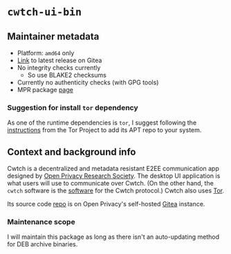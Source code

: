 # `cwtch-ui-bin`

## Maintainer metadata
* Platform: `amd64` only
* [Link](https://git.openprivacy.ca/cwtch.im/cwtch-ui/releases/latest) to latest release on Gitea
* No integrity checks currently
    * So use BLAKE2 checksums
* Currently no authenticity checks (with GPG tools)
* MPR package [page](https://mpr.makedeb.org/packages/cwtch-ui-bin)

### Suggestion for install `tor` dependency

As one of the runtime dependencies is `tor`, I suggest following the 
[instructions](https://support.torproject.org/apt/) from the Tor Project to add its APT repo to
your system.

## Context and background info

Cwtch is a decentralized and metadata resistant E2EE communication app designed by
[Open Privacy Research Society](https://openprivacy.ca/).  The desktop UI application is what users
will use to communicate over Cwtch.  (On the other hand, the `cwtch` software is the
[software](https://git.openprivacy.ca/cwtch.im/cwtch) for the Cwtch protocol.)  Cwtch also uses
[Tor](https://en.wikipedia.org/wiki/Tor_(network)).

Its source code [repo](https://git.openprivacy.ca/cwtch.im/cwtch-ui) is on Open Privacy's
self-hosted [Gitea](https://en.wikipedia.org/wiki/Gitea) instance.

### Maintenance scope

I will maintain this package as long as there isn't an auto-updating method for DEB archive
binaries.
